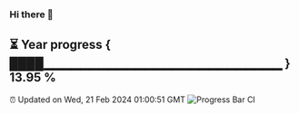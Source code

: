 ### Hi there 👋
⏳ Year progress { ████▁▁▁▁▁▁▁▁▁▁▁▁▁▁▁▁▁▁▁▁▁▁▁▁▁▁ } 13.95 %
---
⏰ Updated on Wed, 21 Feb 2024 01:00:51 GMT
![Progress Bar CI](https://github.com/liununu/liununu/workflows/Progress%20Bar%20CI/badge.svg)
